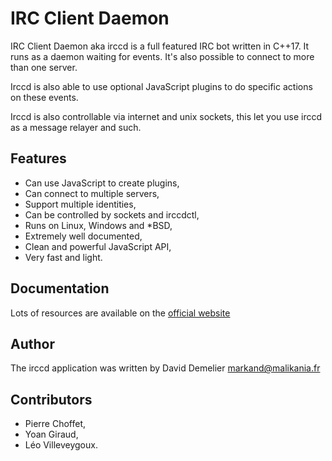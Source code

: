 IRC Client Daemon
=================

IRC Client Daemon aka irccd is a full featured IRC bot written in C++17. It runs
as a daemon waiting for events. It's also possible to connect to more than one
server.

Irccd is also able to use optional JavaScript plugins to do specific actions on
these events.

Irccd is also controllable via internet and unix sockets, this let you use irccd
as a message relayer and such.

Features
--------

  - Can use JavaScript to create plugins,
  - Can connect to multiple servers,
  - Support multiple identities,
  - Can be controlled by sockets and irccdctl,
  - Runs on Linux, Windows and \*BSD,
  - Extremely well documented,
  - Clean and powerful JavaScript API,
  - Very fast and light.

Documentation
-------------

Lots of resources are available on the
[official website](http://projects.malikania.fr/irccd)

Author
------

The irccd application was written by David Demelier <markand@malikania.fr>

Contributors
------------

- Pierre Choffet,
- Yoan Giraud,
- Léo Villeveygoux.
